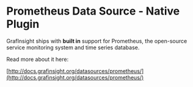 # Prometheus Data Source -  Native Plugin

GrafInsight ships with **built in** support for Prometheus, the open-source service monitoring system and time series database.

Read more about it here:

[http://docs.grafinsight.org/datasources/prometheus/](http://docs.grafinsight.org/datasources/prometheus/)
